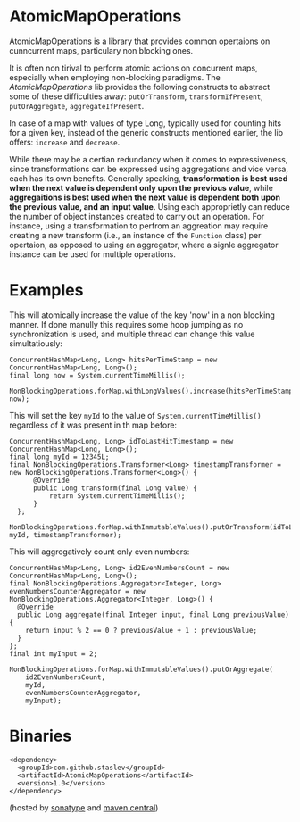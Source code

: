 AtomicMapOperations
===================
AtomicMapOperations is a library that provides common opertaions on cunncurrent maps, particulary non blocking ones.

It is often non tirival to perform atomic actions on concurrent maps, especially when employing non-blocking paradigms. The *AtomicMapOperations* lib provides the following constructs to abstract some of these difficulties away: <code>putOrTransform</code>, <code>transformIfPresent</code>, <code>putOrAggregate</code>, <code>aggregateIfPresent</code>. 

In case of a map with values of type Long, typically used for counting hits for a given key, instead of the generic constructs mentioned earlier, the lib offers: <code>increase</code> and <code>decrease</code>.

While there may be a certian redundancy when it comes to expressiveness, since transformations can be expressed using aggregations and vice versa, each has its own benefits. Generally speaking, **transformation is best used when the next value is dependent only upon the previous value**, while **aggregaitions is best used when the next value is dependent both upon the previous value, and an input value**. Using each approprietly can reduce the number of object instances created to carry out an operation. For instance, using a transformation to perfrom an aggreation may require creating a new transform (i.e., an instance of the <code>Function</code> class) per opertaion, as opposed to using an aggregator, where a signle aggregator instance can be used for multiple operations.

Examples
=======

This will atomically increase the value of the key 'now' in a non blocking manner. If done manully this requires some hoop jumping as no synchronization is used, and multiple thread can change this value simultatiously:
 
    ConcurrentHashMap<Long, Long> hitsPerTimeStamp = new ConcurrentHashMap<Long, Long>();
    final long now = System.currentTimeMillis();
    
    NonBlockingOperations.forMap.withLongValues().increase(hitsPerTimeStamp, now);
    

This will set the key <code>myId</code> to the value of <code>System.currentTimeMillis()</code> regardless of it was present in th map before:

    ConcurrentHashMap<Long, Long> idToLastHitTimestamp = new ConcurrentHashMap<Long, Long>();
    final long myId = 12345L;
    final NonBlockingOperations.Transformer<Long> timestampTransformer = new NonBlockingOperations.Transformer<Long>() {
          @Override
          public Long transform(final Long value) {
              return System.currentTimeMillis();
          }
      };
    
    NonBlockingOperations.forMap.withImmutableValues().putOrTransform(idToLastHitTimestamp, myId, timestampTransformer);
    
 This will aggregatively count only even numbers:  
    
    ConcurrentHashMap<Long, Long> id2EvenNumbersCount = new ConcurrentHashMap<Long, Long>();
    final NonBlockingOperations.Aggregator<Integer, Long> evenNumbersCounterAggregator = new NonBlockingOperations.Aggregator<Integer, Long>() {
      @Override
      public Long aggregate(final Integer input, final Long previousValue) {
        return input % 2 == 0 ? previousValue + 1 : previousValue;
      }
    };
    final int myInput = 2;
    
    NonBlockingOperations.forMap.withImmutableValues().putOrAggregate(
        id2EvenNumbersCount, 
        myId, 
        evenNumbersCounterAggregator, 
        myInput);    
    

Binaries
=========
    <dependency>
      <groupId>com.github.staslev</groupId>
      <artifactId>AtomicMapOperations</artifactId>
      <version>1.0</version>
    </dependency>

(hosted by [sonatype](https://oss.sonatype.org/content/repositories/releases/) and [maven central](http://search.maven.org/))
